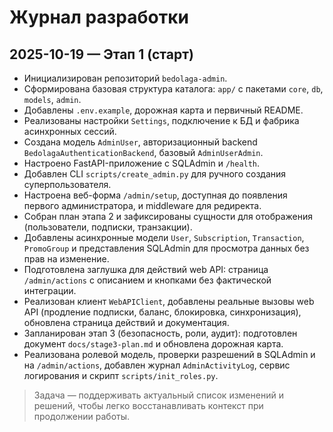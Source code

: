 # Журнал разработки

## 2025-10-19 — Этап 1 (старт)

- Инициализирован репозиторий `bedolaga-admin`.
- Сформирована базовая структура каталога: `app/` с пакетами `core`, `db`, `models`, `admin`.
- Добавлены `.env.example`, дорожная карта и первичный README.
- Реализованы настройки `Settings`, подключение к БД и фабрика асинхронных сессий.
- Создана модель `AdminUser`, авторизационный backend `BedolagaAuthenticationBackend`, базовый `AdminUserAdmin`.
- Настроено FastAPI-приложение с SQLAdmin и `/health`.
- Добавлен CLI `scripts/create_admin.py` для ручного создания суперпользователя.
- Настроена веб-форма `/admin/setup`, доступная до появления первого администратора, и middleware для редиректа.
- Собран план этапа 2 и зафиксированы сущности для отображения (пользователи, подписки, транзакции).
- Добавлены асинхронные модели `User`, `Subscription`, `Transaction`, `PromoGroup` и представления SQLAdmin для просмотра данных без прав на изменение.
- Подготовлена заглушка для действий web API: страница `/admin/actions` с описанием и кнопками без фактической интеграции.
- Реализован клиент `WebAPIClient`, добавлены реальные вызовы web API (продление подписки, баланс, блокировка, синхронизация), обновлена страница действий и документация.
- Запланирован этап 3 (безопасность, роли, аудит): подготовлен документ `docs/stage3-plan.md` и обновлена дорожная карта.
- Реализована ролевой модель, проверки разрешений в SQLAdmin и на `/admin/actions`, добавлен журнал `AdminActivityLog`, сервис логирования и скрипт `scripts/init_roles.py`.

> Задача — поддерживать актуальный список изменений и решений, чтобы легко восстанавливать контекст при продолжении работы.
